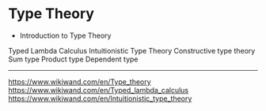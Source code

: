 # Type Theory

- Introduction to Type Theory


Typed Lambda Calculus
Intuitionistic Type Theory
Constructive type theory
Sum type
Product type
Dependent type




---

https://www.wikiwand.com/en/Type_theory
https://www.wikiwand.com/en/Typed_lambda_calculus
https://www.wikiwand.com/en/Intuitionistic_type_theory

